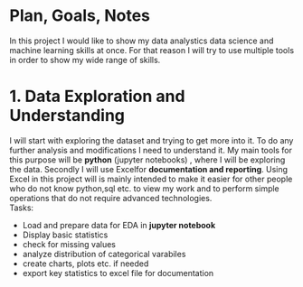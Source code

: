 # Plan, Goals, Notes
In this project I would like to show my data analystics data science and machine learning skills at once. For that reason I will try to use multiple tools in order to show my wide range of skills.

# 1. Data Exploration and Understanding
I will start with exploring the dataset and trying to get more into it. To do any further analysis and modifications I need to understand it. My main tools for this purpose will be **python** (jupyter notebooks) , where I will be exploring the data. Secondly I will use Excelfor **documentation and reporting**. Using Excel in this project will is mainly intended to make it easier for other people who do not know python,sql etc. to view my work and to perform simple operations that do not require advanced technologies.    
Tasks:
* Load and prepare data for EDA in **jupyter notebook**
* Display basic statistics
* check for missing values
* analyze distribution of categorical varabiles
* create charts, plots etc. if needed
* export key statistics to excel file for documentation
